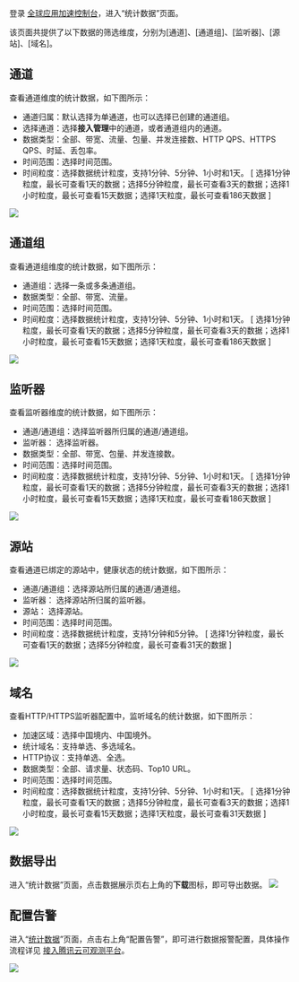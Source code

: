 登录 [全球应用加速控制台](https://console.cloud.tencent.com/gaap)，进入“统计数据”页面。

该页面共提供了以下数据的筛选维度，分别为[通道]、[通道组]、[监听器]、[源站]、[域名]。

[](id:m1)
## 通道

查看通道维度的统计数据，如下图所示：
- 通道归属：默认选择为单通道，也可以选择已创建的通道组。
- 选择通道：选择**接入管理**中的通道，或者通道组内的通道。
- 数据类型：全部、带宽、流量、包量、并发连接数、HTTP QPS、HTTPS QPS、时延、丢包率。
- 时间范围：选择时间范围。
- 时间粒度：选择数据统计粒度，支持1分钟、5分钟、1小时和1天。
  [ 选择1分钟粒度，最长可查看1天的数据；选择5分钟粒度，最长可查看3天的数据；选择1小时粒度，最长可查看15天数据；选择1天粒度，最长可查看186天数据 ]

![](https://qcloudimg.tencent-cloud.cn/raw/8d63fed95e5cc08b1ebbc75a875b4fea.png)

[](id:m2)
## 通道组

查看通道组维度的统计数据，如下图所示：
- 通道组：选择一条或多条通道组。
- 数据类型：全部、带宽、流量。
- 时间范围：选择时间范围。
- 时间粒度：选择数据统计粒度，支持1分钟、5分钟、1小时和1天。
  [ 选择1分钟粒度，最长可查看1天的数据；选择5分钟粒度，最长可查看3天的数据；选择1小时粒度，最长可查看15天数据；选择1天粒度，最长可查看186天数据 ]

![](https://qcloudimg.tencent-cloud.cn/raw/c5c2c9daa888b1fdb5431440231f71b0.png)

[](id:m3)
## 监听器

查看监听器维度的统计数据，如下图所示：
- 通道/通道组：选择监听器所归属的通道/通道组。
- 监听器： 选择监听器。
- 数据类型：全部、带宽、包量、并发连接数。
- 时间范围：选择时间范围。
- 时间粒度：选择数据统计粒度，支持1分钟、5分钟、1小时和1天。
  [ 选择1分钟粒度，最长可查看1天的数据；选择5分钟粒度，最长可查看3天的数据；选择1小时粒度，最长可查看15天数据；选择1天粒度，最长可查看186天数据 ]

![](https://qcloudimg.tencent-cloud.cn/raw/4b6bcf0f8d3916a82f47d337254d59af.png)

[](id:m4)
## 源站

查看通道已绑定的源站中，健康状态的统计数据，如下图所示：
- 通道/通道组：选择源站所归属的通道/通道组。
- 监听器： 选择源站所归属的监听器。
- 源站： 选择源站。
- 时间范围：选择时间范围。
- 时间粒度：选择数据统计粒度，支持1分钟和5分钟。
  [ 选择1分钟粒度，最长可查看1天的数据；选择5分钟粒度，最长可查看31天的数据 ]

![](https://qcloudimg.tencent-cloud.cn/raw/5dcc6ca8dd3d7b83a20bfae028eab32a.png)

[](id:m5)
## 域名

查看HTTP/HTTPS监听器配置中，监听域名的统计数据，如下图所示：

- 加速区域：选择中国境内、中国境外。
- 统计域名：支持单选、多选域名。
- HTTP协议：支持单选、全选。
- 数据类型：全部、请求量、状态码、Top10 URL。
- 时间范围：选择时间范围。
- 时间粒度：选择数据统计粒度，支持1分钟、5分钟、1小时和1天。
  [ 选择1分钟粒度，最长可查看1天的数据；选择5分钟粒度，最长可查看3天的数据；选择1小时粒度，最长可查看15天数据；选择1天粒度，最长可查看31天数据 ]

![](https://qcloudimg.tencent-cloud.cn/raw/55760a6915308c5b2690618004bac46b.png)



## 数据导出

进入“统计数据”页面，点击数据展示页右上角的**下载**图标，即可导出数据。
![](https://qcloudimg.tencent-cloud.cn/raw/8d22e35aa3eac6884b75c46b4c644edc.png)



## 配置告警

进入“[统计数据](https://console.cloud.tencent.com/gaap/data)”页面，点击右上角“配置告警”，即可进行数据报警配置，具体操作流程详见 [接入腾讯云可观测平台](https://cloud.tencent.com/document/product/608/17541)。

![](https://qcloudimg.tencent-cloud.cn/raw/361222c3f1a3a1142e7f785aa14c53a4.png)
